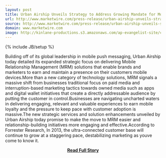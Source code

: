 ```yaml
---
layout: post
title: Urban Airship Unveils Strategy to Address Growing Mandate for Mobile Relationship Management
url: http://www.marketwire.com/press-release/urban-airship-unveils-strategy-address-growing-mandate-mobile-relationship-management-1765437.htm
source: http://www.marketwire.com/press-release/urban-airship-unveils-strategy-address-growing-mandate-mobile-relationship-management-1765437.htm
domain: www.marketwire.com
image: http://kinlane-productions.s3.amazonaws.com/ap-evangelist-site/curated/screenshots/9352_api500_com.png
---
```

{% include JB/setup %}<p>Building off of its global leadership in mobile push messaging, Urban Airship today detailed its expanded strategic focus on delivering Mobile Relationship Management (MRM) solutions that enable brands and marketers to earn and maintain a presence on their customers mobile devices.More than a new category of technology solutions, MRM signals a massive shift from businesses traditional focus on paid media and interruption-based marketing tactics towards owned media such as apps and digital wallet initiatives that create a directly addressable audience by putting the customer in control.Businesses are navigating uncharted waters in delivering engaging, relevant and valuable experiences to earn mobile loyalty and the pressure to keep pace with customer adoption is massive.The new strategic services and solution enhancements unveiled by Urban Airship today promise to make the move to MRM easier and relationship-building initiatives more engaging and effective.According to Forrester Research, In 2013, the ultra-connected customer base will continue to grow at a staggering pace, destabilizing marketing as youve come to know it.</p>
<center><p><a href="http://www.marketwire.com/press-release/urban-airship-unveils-strategy-address-growing-mandate-mobile-relationship-management-1765437.htm" style='padding:25px; font-sze:18px; font-weight: bold;'>Read Full Story</a></p></center>
